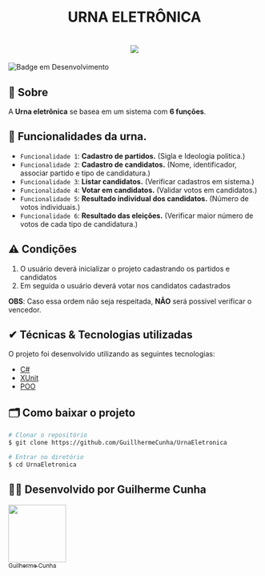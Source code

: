 <h1><p align="center">URNA ELETRÔNICA</p></h1>

<h1 p align="center">
 <img src="https://ik.imagekit.io/thwopnhlj/download_MLP-6K01W.jpg?ik-sdk-version=javascript-1.4.3&updatedAt=1666186277822">   
</h1>

![Badge em Desenvolvimento](http://img.shields.io/static/v1?label=STATUS&message=EM%20DESENVOLVIMENTO&color=GREEN&style=for-the-badge)

## 📝 Sobre
A **Urna eletrônica** se basea em um sistema com **6 funções**.

## :hammer: Funcionalidades da urna.

- `Funcionalidade 1`: **Cadastro de partidos.** (Sigla e Ideologia politica.)
- `Funcionalidade 2`: **Cadastro de candidatos.** (Nome, identificador, associar partido e tipo de candidatura.)
- `Funcionalidade 3`: **Listar candidatos.** (Verificar cadastros em sistema.)
- `Funcionalidade 4`: **Votar em candidatos.** (Validar votos em candidatos.)
- `Funcionalidade 5`: **Resultado individual dos candidatos.** (Número de votos individuais.)
- `Funcionalidade 6`: **Resultado das eleições.** (Verificar maior número de votos de cada tipo de candidatura.)

## ⚠️ Condições
<ol>
  <li>O usuário deverá inicializar o projeto cadastrando os partidos e candidatos</li>
  <li>Em seguida o usuário deverá votar nos candidatos cadastrados </li>
</ol>

 **OBS**: Caso essa ordem não seja respeitada, **NÃO** será possivel verificar o vencedor.

## ✔ Técnicas & Tecnologias utilizadas 

O projeto foi desenvolvido utilizando as seguintes tecnologias:

- [C#](https://learn.microsoft.com/pt-br/dotnet/csharp/)
- [XUnit](https://xunit.net/) 
- [POO](https://www.alura.com.br/artigos/poo-programacao-orientada-a-objetos?gclid=CjwKCAjwwL6aBhBlEiwADycBIBNgwSmSVrm1cQj7RRqgwodIhDcvUntPxA-FwIwjSVwuTNhuG6k3mRoCgPgQAvD_BwE)

## 🗂 Como baixar o projeto

```bash 
# Clonar o repositório
$ git clone https://github.com/GuillhermeCunha/UrnaEletronica

# Entrar no diretório 
$ cd UrnaEletronica 
```

## 👨‍💻 Desenvolvido por Guilherme Cunha
[<img src="https://ik.imagekit.io/thwopnhlj/fd8a0058-9645-4310-949f-5811803e363f_vBKA3lyg5.jpg?ik-sdk-version=javascript-1.4.3&updatedAt=1666211990790" width=115><br><sub>Guilherme Cunha</sub>](https://github.com/GuillhermeCunha)
